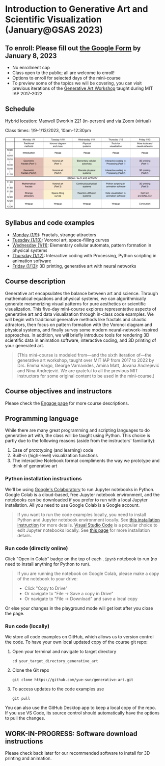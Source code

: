 # Introduction to Generative Art and Scientific Visualization (January@GSAS 2023)

## **To enroll: Please fill out [the Google Form](https://docs.google.com/forms/d/e/1FAIpQLScz5_jmoouKRGaHxp-3YwT_7SfrEJYPgFAIoVfT7sPREAXWTQ/viewform) by January 8, 2023**

- No enrollment cap
- Class open to the public; all are welcome to enroll!
- Options to enroll for selected days of the mini-course
- To preview some of the topics we will be covering, you can visit previous iterations of the [Generative Art Workshop](https://github.com/gvarnavi/generative-art-iap) taught during MIT IAP 2017-2022

## Schedule

Hybrid location: Maxwell Dworkin 221 (in-person) and [via Zoom](https://harvard.zoom.us/j/98070950257?pwd=K2F0cDBUM0IxZkplbFBRWG01N1BEdz09) (virtual)

Class times: 1/9-1/13/2023, 10am-12:30pm

![Course Schedule](figs/schedule_2023.png)

## Syllabus and code examples

- [Monday (1/9)](https://github.com/yue-sun/generative-art/tree/main/01_monday/README.md): Fractals, strange attractors
- [Tuesday (1/10)](https://github.com/yue-sun/generative-art/tree/main/02_tuesday/README.md): Voronoi art, space-filling curves
- [Wednesday (1/11)](https://github.com/yue-sun/generative-art/tree/main/03_wednesday/README.md): Elementary cellular automata, pattern formation in physical systems
- [Thursday (1/12)](https://github.com/yue-sun/generative-art/tree/main/04_thursday/README.md): Interactive coding with Processing, Python scripting in animation software
- [Friday (1/13)](https://github.com/yue-sun/generative-art/tree/main/05_friday/README.md): 3D printing, generative art with neural networks

## Course description

Generative art encapsulates the balance between art and science. Through mathematical equations and physical systems, we can algorithmically generate mesmerizing visual patterns for pure aesthetics or scientific visualization. This five-day mini-course explores representative aspects of generative art and data visualization through in-class code examples. We will begin with traditional generative methods like fractals and chaotic attractors, then focus on pattern formation with the Voronoi diagram and physical systems, and finally survey some modern neural-network-inspired approaches. In addition, we will briefly introduce tools for rendering 3D scientific data in animation software, interactive coding, and 3D printing of your generated art.

>(This mini-course is modeled from—and the sixth iteration of—the generative art workshop, taught over MIT IAP from 2017 to 2022 by Drs. Emma Vargo, George Varnavides, Amina Matt, Jovana Andrejević and Nina Andrejević. We are grateful to all the previous MIT instructors for some original content to be used in the mini-course.)

## Course objectives and instructors

Please check the [Engage page](https://engage.gsas.harvard.edu/event/8632768) for more course descriptions.

## Programming language

While there are many great programming and scripting languages to do generative art with, the class will be taught using Python. This choice is partly due to the following reasons (aside from the instructors' familiarity):
1. Ease of prototyping (and learning) code
2. Built-in (high-level) visualization functions
3. The interactive Notebook format compliments the way we prototype and think of generative art

### Python installation instructions

We'll be using [Google's Colaboratory](https://colab.research.google.com/notebooks/welcome.ipynb) to run Jupyter notebooks in Python. Google Colab is a cloud-based, free Jupyter notebook environment, and the notebooks can be downloaded if you prefer to run with a local Jupyter installation. All you need to use Google Colab is a Google account.

>If you want to run the code examples locally, you need to install Python and Jupyter notebook environment locally. See [this installation instruction](https://github.com/sarah1123/SciComp-F22-AM111/tree/main/00_python_tutorial#python-installation) for more details. [Visual Studio Code](https://code.visualstudio.com/) is a popular choice to edit Jupyter notebooks locally. See [this page](https://github.com/sarah1123/SciComp-F22-AM111/tree/main/00_python_tutorial#recommended-python-editor) for more installation details.

### Run code (directly online)

Click "Open in Colab" badge on the top of each `.ipynb` notebook to run (no need to install anything for Python to run).

> If you are running the notebook on Google Colab, please make a copy of the notebook to your drive:
>
> - Click "Copy to Drive"
> - Or navigate to "File -> Save a copy in Drive"
> - Or navigate to "File -> Download" and save a local copy

Or else your changes in the playground mode will get lost after you close the page.

### Run code (locally)

We store all code examples on GitHub, which allows us to version control the code. To have your own local updated copy of the course git repo:
1. Open your terminal and navigate to target directory
    ```
    cd your_target_directory_generative_art
    ```

2. Clone the Git repo
    ```
    git clone https://github.com/yue-sun/generative-art.git
    ```

3. To access updates to the code examples use
    ```
    git pull
    ```
You can also use the GitHub Desktop app to keep a local copy of the repo. If you use VS Code, its source control should automatically have the options to pull the changes.

## **WORK-IN-PROGRESS: Software download instructions**

Please check back later for our recommended software to install for 3D printing and animation.